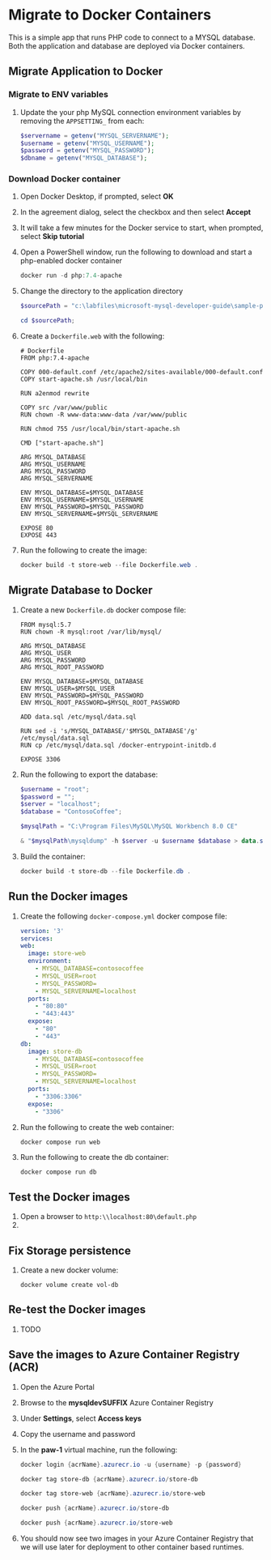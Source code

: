 # Migrate to Docker Containers

This is a simple app that runs PHP code to connect to a MYSQL database.  Both the application and database are deployed via Docker containers.

## Migrate Application to Docker

### Migrate to ENV variables

1. Update the your php MySQL connection environment variables by removing the `APPSETTING_` from each:

    ```php
    $servername = getenv("MYSQL_SERVERNAME");
    $username = getenv("MYSQL_USERNAME");
    $password = getenv("MYSQL_PASSWORD");
    $dbname = getenv("MYSQL_DATABASE");
    ```

### Download Docker container

1. Open Docker Desktop, if prompted, select **OK**
2. In the agreement dialog, select the checkbox and then select  **Accept**
3. It will take a few minutes for the Docker service to start, when prompted, select **Skip tutorial**
4. Open a PowerShell window, run the following to download and start a php-enabled docker container

    ```Powershell
    docker run -d php:7.4-apache
    ```

5. Change the directory to the application directory

    ```PowerShell
    $sourcePath = "c:\labfiles\microsoft-mysql-developer-guide\sample-php-app";

    cd $sourcePath;
    ```

6. Create a `Dockerfile.web` with the following:

    ```text
    # Dockerfile
    FROM php:7.4-apache

    COPY 000-default.conf /etc/apache2/sites-available/000-default.conf
    COPY start-apache.sh /usr/local/bin

    RUN a2enmod rewrite

    COPY src /var/www/public
    RUN chown -R www-data:www-data /var/www/public

    RUN chmod 755 /usr/local/bin/start-apache.sh

    CMD ["start-apache.sh"]

    ARG MYSQL_DATABASE
    ARG MYSQL_USERNAME
    ARG MYSQL_PASSWORD
    ARG MYSQL_SERVERNAME

    ENV MYSQL_DATABASE=$MYSQL_DATABASE
    ENV MYSQL_USERNAME=$MYSQL_USERNAME
    ENV MYSQL_PASSWORD=$MYSQL_PASSWORD
    ENV MYSQL_SERVERNAME=$MYSQL_SERVERNAME

    EXPOSE 80
    EXPOSE 443
    ```

7. Run the following to create the image:

    ```PowerShell
    docker build -t store-web --file Dockerfile.web . 
    ```

## Migrate Database to Docker

1. Create a new `Dockerfile.db` docker compose file:

    ```text
    FROM mysql:5.7
    RUN chown -R mysql:root /var/lib/mysql/

    ARG MYSQL_DATABASE
    ARG MYSQL_USER
    ARG MYSQL_PASSWORD
    ARG MYSQL_ROOT_PASSWORD

    ENV MYSQL_DATABASE=$MYSQL_DATABASE
    ENV MYSQL_USER=$MYSQL_USER
    ENV MYSQL_PASSWORD=$MYSQL_PASSWORD
    ENV MYSQL_ROOT_PASSWORD=$MYSQL_ROOT_PASSWORD

    ADD data.sql /etc/mysql/data.sql

    RUN sed -i 's/MYSQL_DATABASE/'$MYSQL_DATABASE'/g' /etc/mysql/data.sql
    RUN cp /etc/mysql/data.sql /docker-entrypoint-initdb.d

    EXPOSE 3306
    ```

2. Run the following to export the database:

    ```powershell
    $username = "root";
    $password = "";
    $server = "localhost";
    $database = "ContosoCoffee";

    $mysqlPath = "C:\Program Files\MySQL\MySQL Workbench 8.0 CE"

    & "$mysqlPath\mysqldump" -h $server -u $username $database > data.sql
    ```

3. Build the container:

    ```PowerShell
    docker build -t store-db --file Dockerfile.db .
    ```

## Run the Docker images

1. Create the following `docker-compose.yml` docker compose file:

    ```yaml
    version: '3'
    services:
    web:
      image: store-web
      environment:
        - MYSQL_DATABASE=contosocoffee
        - MYSQL_USER=root
        - MYSQL_PASSWORD=
        - MYSQL_SERVERNAME=localhost
      ports:
        - "80:80" 
        - "443:443"
      expose:
        - "80" 
        - "443" 
    db:
      image: store-db 
        - MYSQL_DATABASE=contosocoffee
        - MYSQL_USER=root
        - MYSQL_PASSWORD=
        - MYSQL_SERVERNAME=localhost
      ports:
        - "3306:3306"
      expose:
        - "3306"
   ```

2. Run the following to create the web container:

    ```PowerShell
    docker compose run web
    ```

3. Run the following to create the db container:

    ```docker
    docker compose run db
    ```

## Test the Docker images

1. Open a browser to `http:\\localhost:80\default.php`
2. 

## Fix Storage persistence

1. Create a new docker volume:

    ```docker
    docker volume create vol-db
    ```

## Re-test the Docker images

1. TODO

## Save the images to Azure Container Registry (ACR)

1. Open the Azure Portal
2. Browse to the **mysqldevSUFFIX** Azure Container Registry
3. Under **Settings**, select **Access keys**
4. Copy the username and password
5. In the **paw-1** virtual machine, run the following:

    ```powershell
    docker login {acrName}.azurecr.io -u {username} -p {password}

    docker tag store-db {acrName}.azurecr.io/store-db

    docker tag store-web {acrName}.azurecr.io/store-web

    docker push {acrName}.azurecr.io/store-db

    docker push {acrName}.azurecr.io/store-web
    ```

6. You should now see two images in your Azure Container Registry that we will use later for deployment to other container based runtimes.
